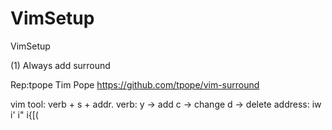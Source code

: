 # VimSetup
VimSetup

(1) Always add surround

Rep:tpope
    Tim Pope
    https://github.com/tpope/vim-surround     
 
 vim tool: verb + s + addr.
 verb:
  y -> add
  c -> change
  d -> delete
 address:
  iw i' i" i{[(
  
